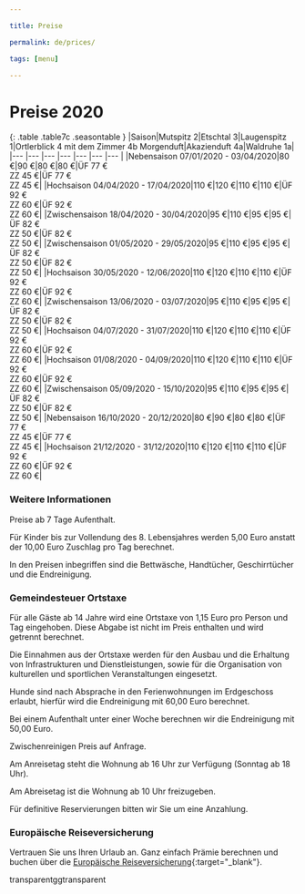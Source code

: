 ```yaml
---

title: Preise

permalink: de/prices/

tags: [menu]

---
```


# Preise 2020

{: .table .table7c .seasontable }
|Saison|Mutspitz 2|Etschtal 3|Laugenspitz 1|Ortlerblick 4 mit dem Zimmer 4b Morgenduft|Akazienduft 4a|Waldruhe 1a|
|--- |--- |--- |--- |--- |--- |--- |
|Nebensaison 07/01/2020 - 03/04/2020|80 €|90 €|80 €|80 €|ÜF 77 €<br />ZZ 45 €|ÜF 77 €<br />ZZ 45 €|
|Hochsaison 04/04/2020 - 17/04/2020|110 €|120 €|110 €|110 €|ÜF 92 €<br />ZZ 60 €|ÜF 92 €<br />ZZ 60 €|
|Zwischensaison 18/04/2020 - 30/04/2020|95 €|110 €|95 €|95 €|ÜF 82 €<br />ZZ 50 €|ÜF 82 €<br />ZZ 50 €|
|Zwischensaison 01/05/2020 - 29/05/2020|95 €|110 €|95 €|95 €|ÜF 82 €<br />ZZ 50 €|ÜF 82 €<br />ZZ 50 €|
|Hochsaison 30/05/2020 - 12/06/2020|110 €|120 €|110 €|110 €|ÜF 92 €<br />ZZ 60 €|ÜF 92 €<br />ZZ 60 €|
|Zwischensaison 13/06/2020 - 03/07/2020|95 €|110 €|95 €|95 €|ÜF 82 €<br />ZZ 50 €|ÜF 82 €<br />ZZ 50 €|
|Hochsaison 04/07/2020 - 31/07/2020|110 €|120 €|110 €|110 €|ÜF 92 €<br />ZZ 60 €|ÜF 92 €<br />ZZ 60 €|
|Hochsaison 01/08/2020 - 04/09/2020|110 €|120 €|110 €|110 €|ÜF 92 €<br />ZZ 60 €|ÜF 92 €<br />ZZ 60 €|
|Zwischensaison 05/09/2020 - 15/10/2020|95 €|110 €|95 €|95 €|ÜF 82 €<br />ZZ 50 €|ÜF 82 €<br />ZZ 50 €|
|Nebensaison 16/10/2020 - 20/12/2020|80 €|90 €|80 €|80 €|ÜF 77 €<br />ZZ 45 €|ÜF 77 €<br />ZZ 45 €|
|Hochsaison 21/12/2020 - 31/12/2020|110 €|120 €|110 €|110 €|ÜF 92 €<br />ZZ 60 €|ÜF 92 €<br />ZZ 60 €|

### Weitere Informationen



Preise ab 7 Tage Aufenthalt.



Für Kinder bis zur Vollendung des 8. Lebensjahres werden 5,00 Euro anstatt der 10,00 Euro Zuschlag pro Tag berechnet.



In den Preisen inbegriffen sind die Bettwäsche, Handtücher, Geschirrtücher und die Endreinigung.



### Gemeindesteuer Ortstaxe



Für alle Gäste ab 14 Jahre wird eine Ortstaxe von 1,15 Euro pro Person und Tag eingehoben. Diese Abgabe ist nicht im Preis enthalten und wird getrennt berechnet.

Die Einnahmen aus der Ortstaxe werden für den Ausbau und die Erhaltung von Infrastrukturen und Dienstleistungen, sowie für die Organisation von kulturellen und sportlichen Veranstaltungen eingesetzt.



Hunde sind nach Absprache in den Ferienwohnungen im Erdgeschoss erlaubt, hierfür wird die Endreinigung mit 60,00 Euro berechnet.



Bei einem Aufenthalt unter einer Woche berechnen wir die Endreinigung mit 50,00 Euro.



Zwischenreinigen Preis auf Anfrage.



Am Anreisetag steht die Wohnung ab 16 Uhr zur Verfügung (Sonntag ab 18 Uhr).



Am Abreisetag ist die Wohnung ab 10 Uhr freizugeben.



Für definitive Reservierungen bitten wir Sie um eine Anzahlung.



### Europäische Reiseversicherung



Vertrauen Sie uns Ihren Urlaub an. Ganz einfach Prämie berechnen und buchen über die [Europäische Reiseversicherung](http://partner.europaeische.at/roter-hahn?AGN2=142311216){:target="_blank"}.

transparentggtransparent